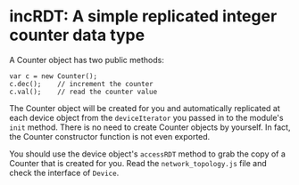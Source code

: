 # incRDT: A simple replicated integer counter data type

A Counter object has two public methods:

    var c = new Counter();
    c.dec();    // increment the counter
    c.val();    // read the counter value


The Counter object will be created for you and automatically replicated at each
device object from the `deviceIterator` you passed in to the module's `init`
method. There is no need to create Counter objects by yourself. In fact, the
Counter constructor function is not even exported.

You should use the device object's `accessRDT` method to grab the copy of a
Counter that is created for you. Read the `network_topology.js` file and check
the interface of `Device`.
